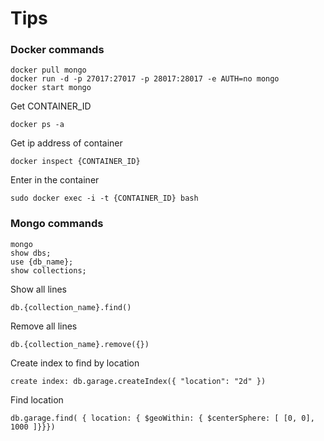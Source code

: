 # Tips

### Docker commands
```
docker pull mongo
docker run -d -p 27017:27017 -p 28017:28017 -e AUTH=no mongo
docker start mongo
```
Get CONTAINER_ID
```
docker ps -a
```

Get ip address of container
```
docker inspect {CONTAINER_ID}
```

Enter in the container
```
sudo docker exec -i -t {CONTAINER_ID} bash
```

### Mongo commands
```
mongo
show dbs;
use {db_name};
show collections;
```
Show all lines
```
db.{collection_name}.find()
```
Remove all lines
```
db.{collection_name}.remove({})
```
Create index to find by location
```
create index: db.garage.createIndex({ "location": "2d" })
```
Find location
```
db.garage.find( { location: { $geoWithin: { $centerSphere: [ [0, 0], 1000 ]}}})
```
